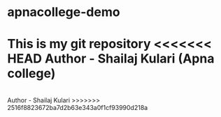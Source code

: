 # apnacollege-demo
This is my git repository
<<<<<<< HEAD
Author - Shailaj Kulari (Apna college)
=======
<br>
Author - Shailaj Kulari
>>>>>>> 2516f8823672ba7d2b63e343a0f1cf93990d218a
